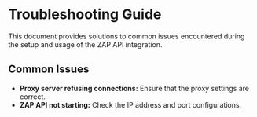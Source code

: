 # Troubleshooting Guide

This document provides solutions to common issues encountered during the setup and usage of the ZAP API integration.

## Common Issues

- **Proxy server refusing connections:** Ensure that the proxy settings are correct.
- **ZAP API not starting:** Check the IP address and port configurations.
